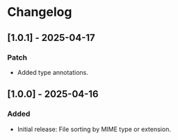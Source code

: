 # Changelog

## [1.0.1] - 2025-04-17

### Patch
- Added type annotations.

## [1.0.0] - 2025-04-16

### Added
- Initial release: File sorting by MIME type or extension.
